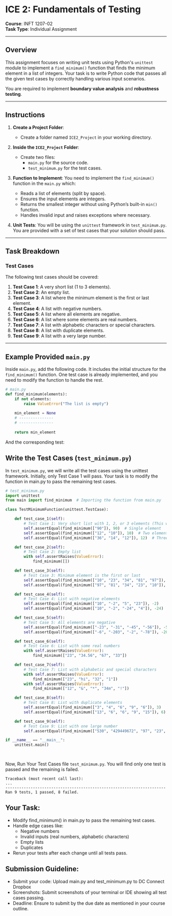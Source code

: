 # ICE 2: Fundamentals of Testing

**Course**: INFT 1207-02  
**Task Type**: Individual Assignment

---

## Overview

This assignment focuses on writing unit tests using Python's `unittest` module to implement a `find_minimum()` function that finds the minimum element in a list of integers. Your task is to write Python code that passes all the given test cases by correctly handling various input scenarios.

You are required to implement **boundary value analysis** and **robustness testing**.

---

## Instructions

1. **Create a Project Folder**:
   - Create a folder named `ICE2_Project` in your working directory.
   
2. **Inside the `ICE2_Project` Folder**:
   - Create two files: 
     - `main.py` for the source code.
     - `test_minimum.py` for the test cases.
3. **Function to Implement**: You need to implement the `find_minimum()` function in the `main.py` which:
    - Reads a list of elements (split by space).
    - Ensures the input elements are integers.
    - Returns the smallest integer without using Python’s built-in `min()` function.
    - Handles invalid input and raises exceptions where necessary.
4. **Unit Tests**: You will be using the `unittest` framework in `test_minimum.py`. You are provided with a set of test cases that your solution should pass.

---

## Task Breakdown

### Test Cases

The following test cases should be covered:

1. **Test Case 1**: A very short list (1 to 3 elements).
2. **Test Case 2**: An empty list.
3. **Test Case 3**: A list where the minimum element is the first or last element.
4. **Test Case 4**: A list with negative numbers.
5. **Test Case 5**: A list where all elements are negative.
6. **Test Case 6**: A list where some elements are real numbers.
7. **Test Case 7**: A list with alphabetic characters or special characters.
8. **Test Case 8**: A list with duplicate elements.
9. **Test Case 9**: A list with a very large number.

---

## Example Provided  `main.py`

Inside `main.py`, add the following code. It includes the initial structure for the `find_minimum()` function. One test case is already implemented, and you need to modify the function to handle the rest.

```python
# main.py
def find_minimum(elements):
    if not elements:
        raise ValueError("The list is empty")
    
    min_element = None
    # ---------------
    # ---------------
    
    return min_element
```
And the corresponding test:

## Write the Test Cases (`test_minimum.py`)
In `test_minimum.py`, we will write all the test cases using the unittest framework. Initially, only Test Case 1 will pass. Your task is to modify the function in main.py to pass the remaining test cases.

```python
# test_minimum.py
import unittest
from main import find_minimum  # Importing the function from main.py

class TestMinimumFunction(unittest.TestCase):

    def test_case_1(self):
        # Test Case 1: Very short list with 1, 2, or 3 elements (This will pass)
        self.assertEqual(find_minimum(["90"]), 90)  # Single element
        self.assertEqual(find_minimum(["12", "10"]), 10)  # Two elements
        self.assertEqual(find_minimum(["36", "14", "12"]), 12)  # Three elements

    def test_case_2(self):
        # Test Case 2: Empty list
        with self.assertRaises(ValueError):
            find_minimum([])

    def test_case_3(self):
        # Test Case 3: Minimum element is the first or last
        self.assertEqual(find_minimum(["10", "23", "34", "81", "97"]), 10)
        self.assertEqual(find_minimum(["97", "81", "34", "23", "10"]), 10)

    def test_case_4(self):
        # Test Case 4: List with negative elements
        self.assertEqual(find_minimum(["10", "-2", "5", "23"]), -2)
        self.assertEqual(find_minimum(["10", "-2", "-24", "4"]), -24)

    def test_case_5(self):
        # Test Case 5: All elements are negative
        self.assertEqual(find_minimum(["-23", "-31", "-45", "-56"]), -56)
        self.assertEqual(find_minimum(["-6", "-203", "-2", "-78"]), -203)

    def test_case_6(self):
        # Test Case 6: List with some real numbers
        with self.assertRaises(ValueError):
            find_minimum(["23", "34.56", "67", "33"])

    def test_case_7(self):
        # Test Case 7: List with alphabetic and special characters
        with self.assertRaises(ValueError):
            find_minimum(["23", "hi", "32", "1"])
        with self.assertRaises(ValueError):
            find_minimum(["12", "&", "*", "34m", "!"])

    def test_case_8(self):
        # Test Case 8: List with duplicate elements
        self.assertEqual(find_minimum(["3", "4", "6", "9", "6"]), 3)
        self.assertEqual(find_minimum(["13", "6", "6", "9", "15"]), 6)

    def test_case_9(self):
        # Test Case 9: List with one large number
        self.assertEqual(find_minimum(["530", "429449672", "97", "23", "46", "59"]), 23)

if __name__ == "__main__":
    unittest.main()

               
```

Now, Run Your Test Cases file `test_minimum.py`. You will find only one test is passed and the remaining is failed.
               
```
Traceback (most recent call last):
...
----------------------------------------------------------------------
Ran 9 tests, 1 passed, 8 failed.
```
## Your Task:
- Modify find_minimum() in main.py to pass the remaining test cases.
- Handle edge cases like:
    - Negative numbers
    - Invalid inputs (real numbers, alphabetic characters)
    - Empty lists
    - Duplicates
- Rerun your tests after each change until all tests pass.
               
## Submission Guideline:
- Submit your code: Upload main.py and test_minimum.py to DC Connect Dropbox
- Screenshots: Submit screenshots of your terminal or IDE showing all test cases passing.
- Deadline: Ensure to submit by the due date as mentioned in your course outline.

  
                                        
